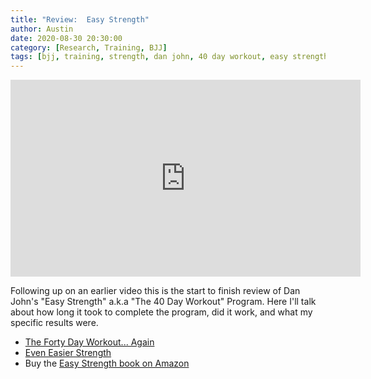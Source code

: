 ```yaml
---
title: "Review:  Easy Strength"
author: Austin
date: 2020-08-30 20:30:00
category: [Research, Training, BJJ]
tags: [bjj, training, strength, dan john, 40 day workout, easy strength]
---
```



<iframe width="560" height="315" src="https://www.youtube.com/embed/FqL4tXxttmg" frameborder="0" allow="accelerometer; autoplay; encrypted-media; gyroscope; picture-in-picture" allowfullscreen></iframe>

Following up on an earlier video this is the start to finish review of Dan John's "Easy Strength" a.k.a "The 40 Day Workout" Program.  Here I'll talk about how long it took to complete the program, did it work, and what my specific results were.

* [The Forty Day Workout... Again](http://danjohn.net/2013/12/the-forty-day-workout-again/)
* [Even Easier Strength](http://danjohn.net/2011/06/even-easier-strength-perform-better-notes/)
* Buy the [Easy Strength book on Amazon](https://amzn.to/2GducGL)
